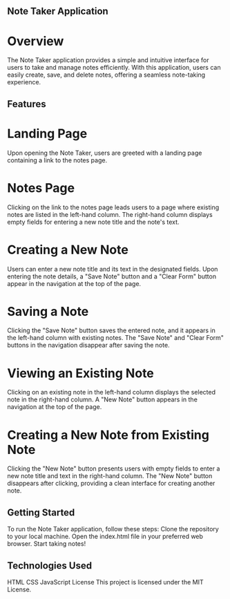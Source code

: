 ## Note Taker Application
# Overview
The Note Taker application provides a simple and intuitive interface for users to take and manage notes efficiently. With this application, users can easily create, save, and delete notes, offering a seamless note-taking experience.

## Features

# Landing Page
Upon opening the Note Taker, users are greeted with a landing page containing a link to the notes page.

# Notes Page
Clicking on the link to the notes page leads users to a page where existing notes are listed in the left-hand column.
The right-hand column displays empty fields for entering a new note title and the note's text.

# Creating a New Note
Users can enter a new note title and its text in the designated fields.
Upon entering the note details, a "Save Note" button and a "Clear Form" button appear in the navigation at the top of the page.

# Saving a Note
Clicking the "Save Note" button saves the entered note, and it appears in the left-hand column with existing notes.
The "Save Note" and "Clear Form" buttons in the navigation disappear after saving the note.

# Viewing an Existing Note
Clicking on an existing note in the left-hand column displays the selected note in the right-hand column.
A "New Note" button appears in the navigation at the top of the page.

# Creating a New Note from Existing Note
Clicking the "New Note" button presents users with empty fields to enter a new note title and text in the right-hand column.
The "New Note" button disappears after clicking, providing a clean interface for creating another note.

## Getting Started
To run the Note Taker application, follow these steps:
Clone the repository to your local machine.
Open the index.html file in your preferred web browser.
Start taking notes!

## Technologies Used
HTML
CSS
JavaScript
License
This project is licensed under the MIT License.

